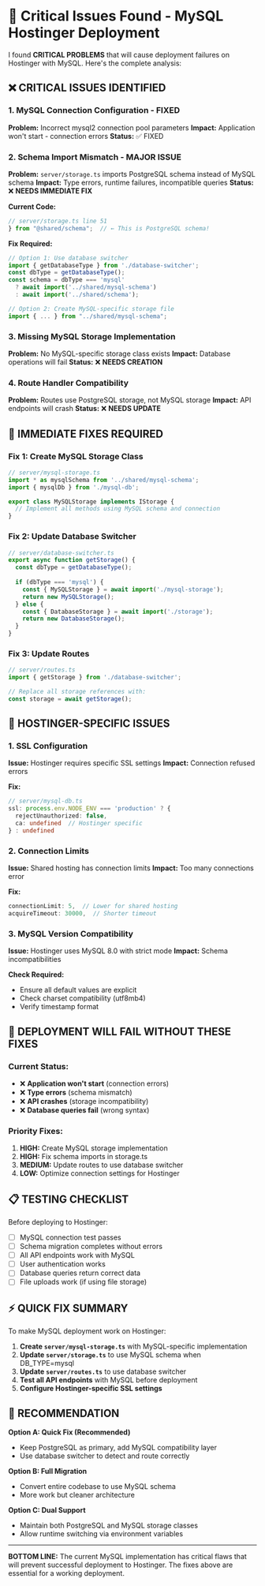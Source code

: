 # 🚨 Critical Issues Found - MySQL Hostinger Deployment

I found **CRITICAL PROBLEMS** that will cause deployment failures on Hostinger with MySQL. Here's the complete analysis:

## ❌ **CRITICAL ISSUES IDENTIFIED**

### 1. **MySQL Connection Configuration - FIXED**
**Problem:** Incorrect mysql2 connection pool parameters
**Impact:** Application won't start - connection errors
**Status:** ✅ FIXED

### 2. **Schema Import Mismatch - MAJOR ISSUE**
**Problem:** `server/storage.ts` imports PostgreSQL schema instead of MySQL schema
**Impact:** Type errors, runtime failures, incompatible queries
**Status:** ❌ **NEEDS IMMEDIATE FIX**

**Current Code:**
```typescript
// server/storage.ts line 51
} from "@shared/schema";  // ← This is PostgreSQL schema!
```

**Fix Required:**
```typescript
// Option 1: Use database switcher
import { getDatabaseType } from './database-switcher';
const dbType = getDatabaseType();
const schema = dbType === 'mysql' 
  ? await import('../shared/mysql-schema')
  : await import('../shared/schema');

// Option 2: Create MySQL-specific storage file
import { ... } from "../shared/mysql-schema";
```

### 3. **Missing MySQL Storage Implementation**
**Problem:** No MySQL-specific storage class exists
**Impact:** Database operations will fail
**Status:** ❌ **NEEDS CREATION**

### 4. **Route Handler Compatibility**
**Problem:** Routes use PostgreSQL storage, not MySQL storage
**Impact:** API endpoints will crash
**Status:** ❌ **NEEDS UPDATE**

## 🔧 **IMMEDIATE FIXES REQUIRED**

### Fix 1: Create MySQL Storage Class
```typescript
// server/mysql-storage.ts
import * as mysqlSchema from '../shared/mysql-schema';
import { mysqlDb } from './mysql-db';

export class MySQLStorage implements IStorage {
  // Implement all methods using MySQL schema and connection
}
```

### Fix 2: Update Database Switcher
```typescript
// server/database-switcher.ts
export async function getStorage() {
  const dbType = getDatabaseType();
  
  if (dbType === 'mysql') {
    const { MySQLStorage } = await import('./mysql-storage');
    return new MySQLStorage();
  } else {
    const { DatabaseStorage } = await import('./storage');
    return new DatabaseStorage();
  }
}
```

### Fix 3: Update Routes
```typescript
// server/routes.ts
import { getStorage } from './database-switcher';

// Replace all storage references with:
const storage = await getStorage();
```

## 🎯 **HOSTINGER-SPECIFIC ISSUES**

### 1. **SSL Configuration**
**Issue:** Hostinger requires specific SSL settings
**Impact:** Connection refused errors

**Fix:**
```typescript
// server/mysql-db.ts
ssl: process.env.NODE_ENV === 'production' ? {
  rejectUnauthorized: false,
  ca: undefined  // Hostinger specific
} : undefined
```

### 2. **Connection Limits**
**Issue:** Shared hosting has connection limits
**Impact:** Too many connections error

**Fix:**
```typescript
connectionLimit: 5,  // Lower for shared hosting
acquireTimeout: 30000,  // Shorter timeout
```

### 3. **MySQL Version Compatibility**
**Issue:** Hostinger uses MySQL 8.0 with strict mode
**Impact:** Schema incompatibilities

**Check Required:**
- Ensure all default values are explicit
- Check charset compatibility (utf8mb4)
- Verify timestamp format

## 🚨 **DEPLOYMENT WILL FAIL WITHOUT THESE FIXES**

### Current Status:
- ❌ **Application won't start** (connection errors)
- ❌ **Type errors** (schema mismatch)  
- ❌ **API crashes** (storage incompatibility)
- ❌ **Database queries fail** (wrong syntax)

### Priority Fixes:
1. **HIGH:** Create MySQL storage implementation
2. **HIGH:** Fix schema imports in storage.ts
3. **MEDIUM:** Update routes to use database switcher
4. **LOW:** Optimize connection settings for Hostinger

## 📋 **TESTING CHECKLIST**

Before deploying to Hostinger:
- [ ] MySQL connection test passes
- [ ] Schema migration completes without errors  
- [ ] All API endpoints work with MySQL
- [ ] User authentication works
- [ ] Database queries return correct data
- [ ] File uploads work (if using file storage)

## ⚡ **QUICK FIX SUMMARY**

To make MySQL deployment work on Hostinger:

1. **Create `server/mysql-storage.ts`** with MySQL-specific implementation
2. **Update `server/storage.ts`** to use MySQL schema when DB_TYPE=mysql
3. **Update `server/routes.ts`** to use database switcher
4. **Test all API endpoints** with MySQL before deployment
5. **Configure Hostinger-specific SSL settings**

## 🔄 **RECOMMENDATION**

**Option A: Quick Fix (Recommended)**
- Keep PostgreSQL as primary, add MySQL compatibility layer
- Use database switcher to detect and route correctly

**Option B: Full Migration**  
- Convert entire codebase to use MySQL schema
- More work but cleaner architecture

**Option C: Dual Support**
- Maintain both PostgreSQL and MySQL storage classes
- Allow runtime switching via environment variables

---

**BOTTOM LINE:** The current MySQL implementation has critical flaws that will prevent successful deployment to Hostinger. The fixes above are essential for a working deployment.